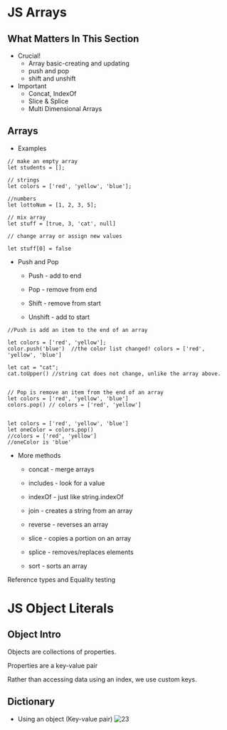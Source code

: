 # JS Arrays
## What Matters In This Section
- Crucial!
    - Array basic-creating and updating
    - push and pop
    - shift and unshift
- Important
    - Concat, IndexOf
    - Slice & Splice
    - Multi Dimensional Arrays
## Arrays
- Examples

```
// make an empty array
let students = [];

// strings
let colors = ['red', 'yellow', 'blue'];

//numbers
let lottoNum = [1, 2, 3, 5];

// mix array
let stuff = [true, 3, 'cat', null]

// change array or assign new values

let stuff[0] = false
```

- Push and Pop
    - Push - add to end

    - Pop - remove from end

    - Shift - remove from start

    - Unshift - add to start
```
//Push is add an item to the end of an array

let colors = ['red', 'yellow'];
color.push('blue')  //the color list changed! colors = ['red', 'yellow', 'blue']

let cat = "cat";
cat.toUpper() //string cat does not change, unlike the array above. 


// Pop is remove an item from the end of an array
let colors = ['red', 'yellow', 'blue']
colors.pop() // colors = ['red', 'yellow']


let colors = ['red', 'yellow', 'blue']
let oneColor = colors.pop()
//colors = ['red', 'yellow']
//oneColor is 'blue'
```

- More methods 
    - concat - merge arrays

    - includes - look for a value

    - indexOf - just like string.indexOf

    - join - creates a string from an array
    - reverse - reverses an array
    - slice - copies a portion on an array
    - splice - removes/replaces elements
    - sort - sorts an array

Reference types and Equality testing



# JS Object Literals

## Object Intro
Objects are collections of properties.

Properties are a key-value pair

Rather than accessing data using an index, we use custom keys.

## Dictionary
- Using an object (Key-value pair)
![23]()